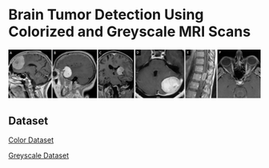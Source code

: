 # Brain Tumor Detection Using Colorized and Greyscale MRI Scans

![Dashboard](https://github.com/ShaikhBorhanUddin/Brain-Tumor-Detection-Using-Colorized-and-Greyscale-MRI-Scans/blob/main/Images/tumor_title.png?raw=true)  

## Dataset  

[Color Dataset](https://www.kaggle.com/datasets/shuvokumarbasakbd/brain-tumors-mri-crystal-clean-colorized-mri-data)  

[Greyscale Dataset](https://www.kaggle.com/datasets/beyzaetinkaya/brain-tumor-dataset?select=brain_tumor_dataset)  



